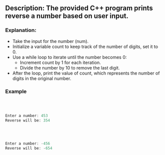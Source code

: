 ## Description: The provided C++ program prints reverse a number based on user input. 

### Explanation:

- Take the input for the number (num).
- Initialize a variable count to keep track of the number of digits, set it to 0.
- Use a while loop to iterate until the number becomes 0:
    - Increment count by 1 for each iteration.
    - Divide the number by 10 to remove the last digit.
- After the loop, print the value of count, which represents the number of digits in the original number.

### Example
<br/>

```cpp

Enter a number: 453
Reverse will be: 354

```
<br/>

```cpp

Enter a number: -456
Reverse will be: -654

```
